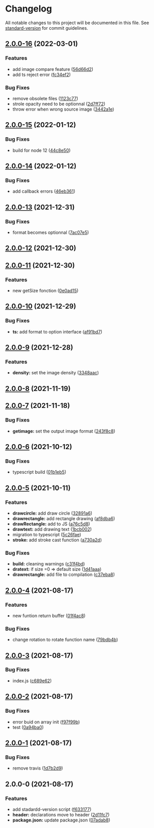 # Changelog

All notable changes to this project will be documented in this file. See [standard-version](https://github.com/conventional-changelog/standard-version) for commit guidelines.

## [2.0.0-16](https://github.com/stephaneHerraiz/node-imagemagick-native-v2/compare/v2.0.0-15...v2.0.0-16) (2022-03-01)


### Features

* add image compare feature ([56d66d2](https://github.com/stephaneHerraiz/node-imagemagick-native-v2/commit/56d66d27aeb9278488b3643450322ba830dffcff))
* add ts reject error ([fc34ef2](https://github.com/stephaneHerraiz/node-imagemagick-native-v2/commit/fc34ef262a2758a2e9fedf2d44ad030ae7e0ecac))


### Bug Fixes

* remove obsolete files ([1123c77](https://github.com/stephaneHerraiz/node-imagemagick-native-v2/commit/1123c77063af90247bd335b4e166fbd00293a191))
* strole opacity need to be optionnal ([2d7ff72](https://github.com/stephaneHerraiz/node-imagemagick-native-v2/commit/2d7ff727fe38bae91dc1abfa7674a9ad74c7e4cd))
* throw error when wrong source image ([3442a1e](https://github.com/stephaneHerraiz/node-imagemagick-native-v2/commit/3442a1e03951a372d3b823653b8dacd523a0e301))

## [2.0.0-15](https://github.com/stephaneHerraiz/node-imagemagick-native-v2/compare/v2.0.0-14...v2.0.0-15) (2022-01-12)


### Bug Fixes

* build for node 12 ([44c8e50](https://github.com/stephaneHerraiz/node-imagemagick-native-v2/commit/44c8e50751406c63d8403cef1dccbcbef385c0a3))

## [2.0.0-14](https://github.com/stephaneHerraiz/node-imagemagick-native-v2/compare/v2.0.0-13...v2.0.0-14) (2022-01-12)


### Bug Fixes

* add callback errors ([46eb361](https://github.com/stephaneHerraiz/node-imagemagick-native-v2/commit/46eb361dbaa271f1cdca6c2227c798c8b40426f1))

## [2.0.0-13](https://github.com/stephaneHerraiz/node-imagemagick-native-v2/compare/v2.0.0-12...v2.0.0-13) (2021-12-31)


### Bug Fixes

* format becomes optionnal ([7ac07e5](https://github.com/stephaneHerraiz/node-imagemagick-native-v2/commit/7ac07e50b10fead7b2bace45ef619f076a87a33a))

## [2.0.0-12](https://github.com/stephaneHerraiz/node-imagemagick-native-v2/compare/v2.0.0-11...v2.0.0-12) (2021-12-30)

## [2.0.0-11](https://github.com/stephaneHerraiz/node-imagemagick-native-v2/compare/v2.0.0-10...v2.0.0-11) (2021-12-30)


### Features

* new getSize fonction ([0e0ad15](https://github.com/stephaneHerraiz/node-imagemagick-native-v2/commit/0e0ad15b5f3539b88e48ca997711da3034936b78))

## [2.0.0-10](https://github.com/stephaneHerraiz/node-imagemagick-native-v2/compare/v2.0.0-9...v2.0.0-10) (2021-12-29)


### Bug Fixes

* **ts:** add format to option interface ([af91bd7](https://github.com/stephaneHerraiz/node-imagemagick-native-v2/commit/af91bd72d4d80e02dd4a2d50a6d092d21c9ffd95))

## [2.0.0-9](https://github.com/stephaneHerraiz/node-imagemagick-native-v2/compare/v2.0.0-8...v2.0.0-9) (2021-12-28)


### Features

* **density:** set the image density ([3348aac](https://github.com/stephaneHerraiz/node-imagemagick-native-v2/commit/3348aac85f4313d0867284a42cade10569a333c0))

## [2.0.0-8](https://github.com/stephaneHerraiz/node-imagemagick-native-v2/compare/v2.0.0-7...v2.0.0-8) (2021-11-19)

## [2.0.0-7](https://github.com/stephaneHerraiz/node-imagemagick-native-v2/compare/v2.0.0-6...v2.0.0-7) (2021-11-18)


### Bug Fixes

* **getimage:** set the output image format ([243f8c8](https://github.com/stephaneHerraiz/node-imagemagick-native-v2/commit/243f8c8d876a36c1f2cac23ec7197473207bc30c))

## [2.0.0-6](https://github.com/stephaneHerraiz/node-imagemagick-native-v2/compare/v2.0.0-5...v2.0.0-6) (2021-10-12)


### Bug Fixes

* typescript build ([01b1eb5](https://github.com/stephaneHerraiz/node-imagemagick-native-v2/commit/01b1eb5879c47fe88f1001c665510112b1a84c84))

## [2.0.0-5](https://github.com/stephaneHerraiz/node-imagemagick-native-v2/compare/v2.0.0-4...v2.0.0-5) (2021-10-11)


### Features

* **drawcircle:** add draw circle ([32891a6](https://github.com/stephaneHerraiz/node-imagemagick-native-v2/commit/32891a658e5eb1af8496feee03fc60eccdc0c760))
* **drawrectangle:** add rectangle drawing  ([af8dba6](https://github.com/stephaneHerraiz/node-imagemagick-native-v2/commit/af8dba62480052c1951cc01b5c5ee51425db9c3f))
* **drawRectangle:** add to JS ([a76c5d8](https://github.com/stephaneHerraiz/node-imagemagick-native-v2/commit/a76c5d826be9c9a2c5b31a3177631e2869fa2eae))
* **drawtext:** add drawing text ([1bcb002](https://github.com/stephaneHerraiz/node-imagemagick-native-v2/commit/1bcb0028723394a93a7653a3511e3d00034b1e76))
* migration to typescript ([5c26fae](https://github.com/stephaneHerraiz/node-imagemagick-native-v2/commit/5c26fae40dbb0710b0ceecfa6aded84984ca3807))
* **stroke:** add stroke cast function ([a730a2d](https://github.com/stephaneHerraiz/node-imagemagick-native-v2/commit/a730a2d255a880088685ecac693eeb5594a58c0f))


### Bug Fixes

* **build:** cleaning warnings ([c31f4bd](https://github.com/stephaneHerraiz/node-imagemagick-native-v2/commit/c31f4bd774af7a93faedf799f3e5e6ce9dd56e91))
* **dratext:** if size =0 => default size ([1d41aaa](https://github.com/stephaneHerraiz/node-imagemagick-native-v2/commit/1d41aaaeaec1f4bcabf4d9d43aa1562781ab8a21))
* **drawrectangle:** add file to compilation ([c37eba8](https://github.com/stephaneHerraiz/node-imagemagick-native-v2/commit/c37eba889d7e953003cef0a8dc9ec16244c5ada6))

## [2.0.0-4](https://github.com/stephaneHerraiz/node-imagemagick-native-v2/compare/v2.0.0-3...v2.0.0-4) (2021-08-17)


### Features

* new funtion return buffer ([01f4ac8](https://github.com/stephaneHerraiz/node-imagemagick-native-v2/commit/01f4ac8ac05cf29f00c5d020c758f3a6254c9e7f))


### Bug Fixes

* change rotation to rotate function name ([79bdb4b](https://github.com/stephaneHerraiz/node-imagemagick-native-v2/commit/79bdb4b5dcddfc1bcc33f311397d429cabc9bc28))

## [2.0.0-3](https://github.com/stephaneHerraiz/node-imagemagick-native-v2/compare/v2.0.0-2...v2.0.0-3) (2021-08-17)


### Bug Fixes

* index.js ([c689e62](https://github.com/stephaneHerraiz/node-imagemagick-native-v2/commit/c689e62d27ca20baec02e047e1efb362fb5e8269))

## [2.0.0-2](https://github.com/stephaneHerraiz/node-imagemagick-native-v2/compare/v2.0.0-1...v2.0.0-2) (2021-08-17)


### Bug Fixes

* error buid on array init ([f97f99b](https://github.com/stephaneHerraiz/node-imagemagick-native-v2/commit/f97f99b26de23e208a47e48be68e62ee3e67f70f))
* test ([0a94ba0](https://github.com/stephaneHerraiz/node-imagemagick-native-v2/commit/0a94ba0ba1a00c48fc178f2f4f0b929af41d49fe))

## [2.0.0-1](https://github.com/stephaneHerraiz/node-imagemagick-native-v2/compare/v2.0.0-0...v2.0.0-1) (2021-08-17)


### Bug Fixes

* remove travis ([1d7b2d9](https://github.com/stephaneHerraiz/node-imagemagick-native-v2/commit/1d7b2d9a8eea17358e8322a8d4ec0b08393318fd))

## 2.0.0-0 (2021-08-17)


### Features

* add stadardd-version script ([f633177](https://github.com/stephaneHerraiz/node-imagemagick-native-v2/commit/f633177c8950fd61bbc60448d395cdac67bf499b))
* **header:** declarations move to header ([2d11fc7](https://github.com/stephaneHerraiz/node-imagemagick-native-v2/commit/2d11fc78e4959e8873d7ebfa0c5c7f437f2e4ce4))
* **package.json:** update package.json ([07adab8](https://github.com/stephaneHerraiz/node-imagemagick-native-v2/commit/07adab8ce1345a6acc613be6eccf5bd002b46b3c))
